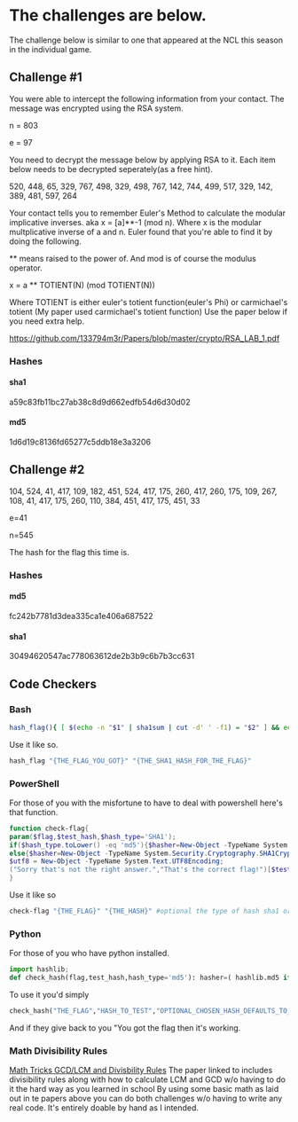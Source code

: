 # The challenges are below.
The challenge below is similar to one that appeared at the NCL this season in the individual game.
## Challenge #1
You were able to intercept the following information from your contact. The message was encrypted using the RSA system.

n = 803

e = 97

You need to decrypt the message below by applying RSA to it.
Each item below needs to be decrypted seperately(as a free hint).

520, 448, 65, 329, 767, 498, 329, 498, 767, 142, 744, 499, 517, 329, 142, 389, 481, 597, 264

Your contact tells you to remember Euler's Method to calculate the modular implicative inverses. 
aka x = [a]**-1 (mod n). Where x is the modular multplicative inverse of a and n.
Euler found that you're able to find it by doing the following.

** means raised to the power of. And mod is of course the modulus operator.

x = a ** TOTIENT(N) (mod TOTIENT(N))

Where TOTIENT is either euler's totient function(euler's Phi) or 
carmichael's totient (My paper used carmichael's totient function)
Use the paper below if you need extra help.

https://github.com/133794m3r/Papers/blob/master/crypto/RSA_LAB_1.pdf

### Hashes 
#### sha1
a59c83fb11bc27ab38c8d9d662edfb54d6d30d02

#### md5
1d6d19c8136fd65277c5ddb18e3a3206

## Challenge #2
104, 524, 41, 417, 109, 182, 451, 524, 417, 175, 260, 417, 260, 175, 109, 267, 108, 41, 417, 175, 260, 110, 384, 451, 417, 175, 451, 33

e=41

n=545

The hash for the flag this time is.
### Hashes

#### md5
fc242b7781d3dea335ca1e406a687522

#### sha1
30494620547ac778063612de2b3b9c6b7b3cc631

## Code Checkers
### Bash
```BASH
hash_flag(){ [ $(echo -n "$1" | sha1sum | cut -d' ' -f1) = "$2" ] && echo "You got the flag!" || echo "You didn't get the flag.";}
```
Use it like so.
```BASH
hash_flag "{THE_FLAG_YOU_GOT}" "{THE_SHA1_HASH_FOR_THE_FLAG}"
```
### PowerShell
For those of you with the misfortune to have to deal with powershell here's that function.
```PowerShell
function check-flag{
param($flag,$test_hash,$hash_type='SHA1');
if($hash_type.toLower() -eq 'md5'){$hasher=New-Object -TypeName System.Security.Cryptography.MD5CryptoServiceProvider}
else{$hasher=New-Object -TypeName System.Security.Cryptography.SHA1CryptoServiceProvider};
$utf8 = New-Object -TypeName System.Text.UTF8Encoding;
("Sorry that's not the right answer.","That's the correct flag!")[$test_hash -eq ([System.BitConverter]::ToString($hasher.ComputeHash($utf8.GetBytes($flag))) -replace '-','')  ]
}
```
Use it like so
```PowerShell
check-flag "{THE_FLAG}" "{THE_HASH}" #optional the type of hash sha1 or md5.
```

### Python
For those of you who have python installed.
```Python
import hashlib;
def check_hash(flag,test_hash,hash_type='md5'): hasher=( hashlib.md5 if hash_type == 'md5' else hashlib.sha1); return 'You got the flag' if hasher(flag.encode('utf-8')).hexdigest() == test_hash else "You didn't get the flag"
```

To use it you'd simply
```Python
check_hash("THE_FLAG","HASH_TO_TEST","OPTIONAL_CHOSEN_HASH_DEFAULTS_TO_MD5")
```

And if they give back to you "You got the flag then it's working.


### Math Divisibility Rules
[Math Tricks GCD/LCM and Divisbility Rules](https://github.com/133794m3r/Papers/blob/master/education/Math%20Tricks.pdf)
The paper linked to includes divisibility rules along with how to calculate LCM and GCD w/o having to do it the hard way as you learned in school By using some basic math as laid out in te papers above you can do both challenges w/o having to write any real code. It's entirely doable by hand as I intended.
